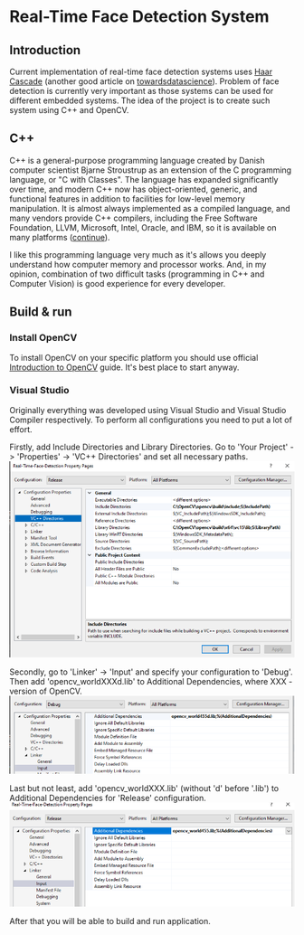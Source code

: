 # Real-Time Face Detection System

## Introduction
Current implementation of real-time face detection systems uses <a href='https://www.cs.cmu.edu/~efros/courses/LBMV07/Papers/viola-cvpr-01.pdf'>Haar Cascade</a> (another good article on <a href='https://towardsdatascience.com/face-detection-with-haar-cascade-727f68dafd08#:~:text=So%20what%20is%20Haar%20Cascade,Simple%20Features%E2%80%9D%20published%20in%202001'>towardsdatascience</a>).
Problem of face detection is currently very important as those systems can be used for different embedded systems.
The idea of the project is to create such system using C++ and OpenCV.

## C++
C++ is a general-purpose programming language created by Danish computer scientist Bjarne Stroustrup as an extension of the C programming language, or "C with Classes". The language has expanded significantly over time, and modern C++ now has object-oriented, generic, and functional features in addition to facilities for low-level memory manipulation. It is almost always implemented as a compiled language, and many vendors provide C++ compilers, including the Free Software Foundation, LLVM, Microsoft, Intel, Oracle, and IBM, so it is available on many platforms (<a href='https://en.wikipedia.org/wiki/C%2B%2B'>continue</a>).

I like this programming language very much as it's allows you deeply understand how computer memory and processor works. And, in my opinion, combination of two difficult tasks (programming in C++ and Computer Vision) is good experience for every developer.

## Build & run

### Install OpenCV
To install OpenCV on your specific platform you should use official <a href='https://docs.opencv.org/4.x/df/d65/tutorial_table_of_content_introduction.html'>Introduction to OpenCV</a> guide. It's best place to start anyway.

### Visual Studio
Originally everything was developed using Visual Studio and Visual Studio Compiler respectively.
To perform all configurations you need to put a lot of effort.

Firstly, add Include Directories and Library Directories. Go to 'Your Project' -> 'Properties' -> 'VC++ Directories' and set all necessary paths.
<img src='doc/ildp.png'/>

Secondly, go to 'Linker' -> 'Input' and specify your configuration to 'Debug'. Then add 'opencv_worldXXXd.lib' to Additional Dependencies, where XXX - version of OpenCV.
<img src='doc/lid.png'/>

Last but not least, add 'opencv_worldXXX.lib' (without 'd' before '.lib') to Additional Dependencies for 'Release' configuration.
<img src='doc/lir.png'/>

After that you will be able to build and run application.
